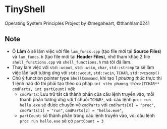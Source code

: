 # TinyShell
Operating System Principles Project by ©megaheart, ©thanhlam0241

## Note
- Ô **Lâm** ô sẽ làm việc với file `lam_funcs.cpp` (tạo file mới tại **Source Files**) và  `lam_funcs.h` (tạo file mới tại **Header Files**), nhớ tham khảo 2 file `shell_functions.cpp` và `shell_functions.h` mà tôi đã làm.
- Thay làm việc với `std::wcout`, `std::wcin`, `char`, `std::strcmp` ta sẽ làm việc lần lượt tương ứng với `std::wcout`, `std::wcin`, `TCHAR`, `std::wcscmp()`
- Chú ý function pointer type `ShellCommand`, khi tạo 1 *phương thức* thực thi 1 lệnh nào đó thì phải tạo theo cú pháp `int <tên phương thức>(TCHAR** cmdParts, int partCount)` với:
  - `cmdParts`: Lưu trữ tất cả thành phần của câu lệnh truyền vào, mỗi thành phần tương ứng với 1 chuỗi `TCHAR*`, vd: câu lệnh `proc run hello.exe` sẽ được chuyển về  `cmdParts` với `cmdParts[0] = "proc"`, `cmdParts[1] = "run"`, `cmdParts[2] = "hello.exe"`, 
  - `partCount`: số thành phần trong câu lệnh truyền vào, vd: câu lệnh `proc run hello.exe` sẽ có `partCount = 3`
